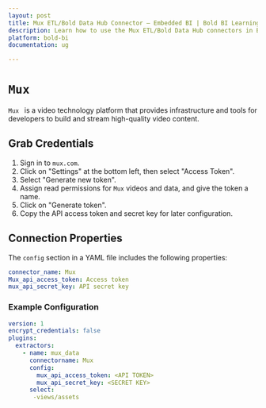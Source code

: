 ```yaml
---
layout: post
title: Mux ETL/Bold Data Hub Connector – Embedded BI | Bold BI Learning
description: Learn how to use the Mux ETL/Bold Data Hub connectors in Bold BI Enterprise Edition. Discover simple steps to integrate data smoothly and make the most of your analytics.
platform: bold-bi
documentation: ug

---
```


# ``Mux``

``Mux `` is a video technology platform that provides infrastructure and tools for developers to build and stream high-quality video content.

## Grab Credentials

1. Sign in to ``mux.com``.
2. Click on "Settings" at the bottom left, then select "Access Token".
3. Select "Generate new token".
4. Assign read permissions for `Mux` videos and data, and give the token a name.
5. Click on "Generate token".
6. Copy the API access token and secret key for later configuration.

## Connection Properties

The `config` section in a YAML file includes the following properties:

```yaml
connector_name: Mux
Mux_api_access_token: Access token
mux_api_secret_key: API secret key
```


### Example Configuration

```yaml
version: 1
encrypt_credentials: false
plugins:
  extractors:
    - name: mux_data
      connectorname: Mux
      config:
        mux_api_access_token: <API TOKEN>
        mux_api_secret_key: <SECRET KEY>
      select:
       -views/assets
```
